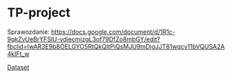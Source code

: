 # TP-project

Sprawozdanie: https://docs.google.com/document/d/1R1c-9qkZvUeBrYFSlU-vdjecmjzgL3of79DfZo8mbGY/edit?fbclid=IwAR3E9b8OELGYO5RtQkQItPiQsMJU9mDigJJT81wqcv11bVQUSA2A4kIFt_w

[Dataset](https://github.com/rois-codh/kmnist?fbclid=IwAR1U8JwdBiWtKSAEtER4OzTMZz-tUK9Miji5Vx8NHoYBDpYsEE4eHfPMeWg#kuzushiji-kanji)
